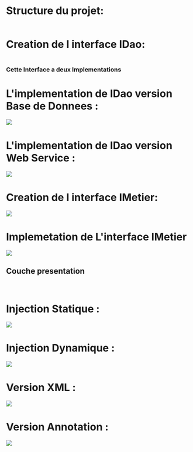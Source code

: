 <h1>Structure du projet:</h1>
<img src="Captures/Structure.png" alt="">

<h1>Creation de l interface IDao:</h1>
<img src="Captures/Interface_IDao.png" alt="">

<h3>Cette Interface a deux Implementations</h3>

<h1>L'implementation de IDao version Base de Donnees : </h1>
<img src="Captures/IDaoV1.png">

<h1>L'implementation de IDao version Web Service : </h1>
<img src="Captures/IDaoV2.png">

<h1>Creation de l interface IMetier:</h1>
<img src="Captures/IMetier.png">

<h1>Implemetation de L'interface IMetier</h1>
<img src="Captures/IMetierClass.png">

<h2>Couche presentation</h2>
<br/>

<h1>Injection Statique : </h1>
<img src="Captures/InjectionStatique.png">

<h1>Injection Dynamique :</h1>
<img src="Captures/InjectionDynamique.png">

<h1>Version XML :</h1>
<img src="Captures/XML.png">

<h1>Version Annotation :</h1>
<img src="Captures/Annotation.png">
